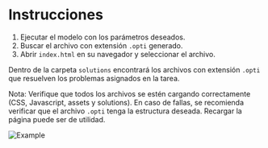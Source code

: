 # Instrucciones

1. Ejecutar el modelo con los parámetros deseados.
2. Buscar el archivo con extensión `.opti` generado.
3. Abrir `index.html` en su navegador y seleccionar el archivo.

Dentro de la carpeta `solutions` encontrará los archivos con extensión `.opti` que resuelven los problemas asignados en la tarea.

Nota: Verifique que todos los archivos se estén cargando correctamente (CSS, Javascript, assets y solutions). En caso de fallas, se recomienda verificar que el archivo `.opti` tenga la estructura deseada. Recargar la página puede ser de utilidad.

![Example](https://user-images.githubusercontent.com/68788933/229952934-38ad9dc3-f8bb-4295-8e41-41803a3db749.png)
